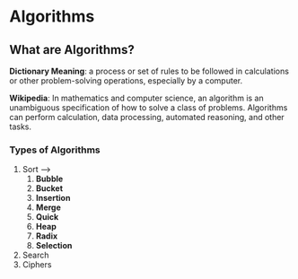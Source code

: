# Algorithms ###

## What are Algorithms? ##

__Dictionary Meaning__: a process or set of rules to be followed in calculations or other problem-solving
                        operations, especially by a computer.

__Wikipedia__:  In mathematics and computer science, an algorithm is an unambiguous specification
                of how to solve a class of problems. Algorithms can perform calculation,
                data processing, automated reasoning, and other tasks.

### Types of Algorithms ###
1. Sort --> 
    1. **Bubble**
    2. **Bucket**
    3. **Insertion**
    4. **Merge**
    5. **Quick**
    6. **Heap**
    7. **Radix**
    8. **Selection**
2. Search
3. Ciphers

